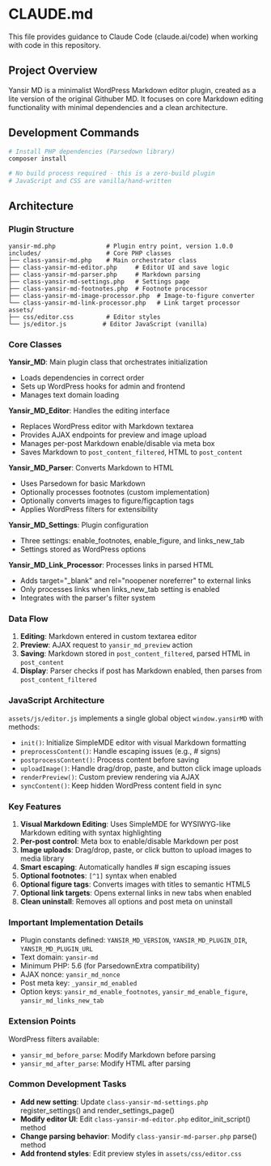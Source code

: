 # CLAUDE.md

This file provides guidance to Claude Code (claude.ai/code) when working with code in this repository.

## Project Overview

Yansir MD is a minimalist WordPress Markdown editor plugin, created as a lite version of the original Githuber MD. It focuses on core Markdown editing functionality with minimal dependencies and a clean architecture.

## Development Commands

```bash
# Install PHP dependencies (Parsedown library)
composer install

# No build process required - this is a zero-build plugin
# JavaScript and CSS are vanilla/hand-written
```

## Architecture

### Plugin Structure
```
yansir-md.php              # Plugin entry point, version 1.0.0
includes/                  # Core PHP classes
├── class-yansir-md.php    # Main orchestrator class
├── class-yansir-md-editor.php     # Editor UI and save logic
├── class-yansir-md-parser.php     # Markdown parsing
├── class-yansir-md-settings.php   # Settings page
├── class-yansir-md-footnotes.php  # Footnote processor
├── class-yansir-md-image-processor.php  # Image-to-figure converter
└── class-yansir-md-link-processor.php   # Link target processor
assets/
├── css/editor.css         # Editor styles
└── js/editor.js          # Editor JavaScript (vanilla)
```

### Core Classes

**Yansir_MD**: Main plugin class that orchestrates initialization
- Loads dependencies in correct order
- Sets up WordPress hooks for admin and frontend
- Manages text domain loading

**Yansir_MD_Editor**: Handles the editing interface
- Replaces WordPress editor with Markdown textarea
- Provides AJAX endpoints for preview and image upload
- Manages per-post Markdown enable/disable via meta box
- Saves Markdown to `post_content_filtered`, HTML to `post_content`

**Yansir_MD_Parser**: Converts Markdown to HTML
- Uses Parsedown for basic Markdown
- Optionally processes footnotes (custom implementation)
- Optionally converts images to figure/figcaption tags
- Applies WordPress filters for extensibility

**Yansir_MD_Settings**: Plugin configuration
- Three settings: enable_footnotes, enable_figure, and links_new_tab
- Settings stored as WordPress options

**Yansir_MD_Link_Processor**: Processes links in parsed HTML
- Adds target="_blank" and rel="noopener noreferrer" to external links
- Only processes links when links_new_tab setting is enabled
- Integrates with the parser's filter system

### Data Flow

1. **Editing**: Markdown entered in custom textarea editor
2. **Preview**: AJAX request to `yansir_md_preview` action
3. **Saving**: Markdown stored in `post_content_filtered`, parsed HTML in `post_content`
4. **Display**: Parser checks if post has Markdown enabled, then parses from `post_content_filtered`

### JavaScript Architecture

`assets/js/editor.js` implements a single global object `window.yansirMD` with methods:
- `init()`: Initialize SimpleMDE editor with visual Markdown formatting
- `preprocessContent()`: Handle escaping issues (e.g., # signs)
- `postprocessContent()`: Process content before saving
- `uploadImage()`: Handle drag/drop, paste, and button click image uploads
- `renderPreview()`: Custom preview rendering via AJAX
- `syncContent()`: Keep hidden WordPress content field in sync

### Key Features

1. **Visual Markdown Editing**: Uses SimpleMDE for WYSIWYG-like Markdown editing with syntax highlighting
2. **Per-post control**: Meta box to enable/disable Markdown per post
3. **Image uploads**: Drag/drop, paste, or click button to upload images to media library
4. **Smart escaping**: Automatically handles # sign escaping issues
5. **Optional footnotes**: `[^1]` syntax when enabled
6. **Optional figure tags**: Converts images with titles to semantic HTML5
7. **Optional link targets**: Opens external links in new tabs when enabled
8. **Clean uninstall**: Removes all options and post meta on uninstall

### Important Implementation Details

- Plugin constants defined: `YANSIR_MD_VERSION`, `YANSIR_MD_PLUGIN_DIR`, `YANSIR_MD_PLUGIN_URL`
- Text domain: `yansir-md`
- Minimum PHP: 5.6 (for ParsedownExtra compatibility)
- AJAX nonce: `yansir_md_nonce`
- Post meta key: `_yansir_md_enabled`
- Option keys: `yansir_md_enable_footnotes`, `yansir_md_enable_figure`, `yansir_md_links_new_tab`

### Extension Points

WordPress filters available:
- `yansir_md_before_parse`: Modify Markdown before parsing
- `yansir_md_after_parse`: Modify HTML after parsing

### Common Development Tasks

- **Add new setting**: Update `class-yansir-md-settings.php` register_settings() and render_settings_page()
- **Modify editor UI**: Edit `class-yansir-md-editor.php` editor_init_script() method
- **Change parsing behavior**: Modify `class-yansir-md-parser.php` parse() method
- **Add frontend styles**: Edit preview styles in `assets/css/editor.css`